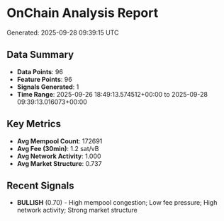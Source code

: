 # OnChain Analysis Report
Generated: 2025-09-28 09:39:15 UTC

## Data Summary
- **Data Points**: 96
- **Feature Points**: 96
- **Signals Generated**: 1
- **Time Range**: 2025-09-26 18:49:13.574512+00:00 to 2025-09-28 09:39:13.016073+00:00

## Key Metrics
- **Avg Mempool Count**: 172691
- **Avg Fee (30min)**: 1.2 sat/vB
- **Avg Network Activity**: 1.000
- **Avg Market Structure**: 0.737

## Recent Signals
- **BULLISH** (0.70) - High mempool congestion; Low fee pressure; High network activity; Strong market structure
